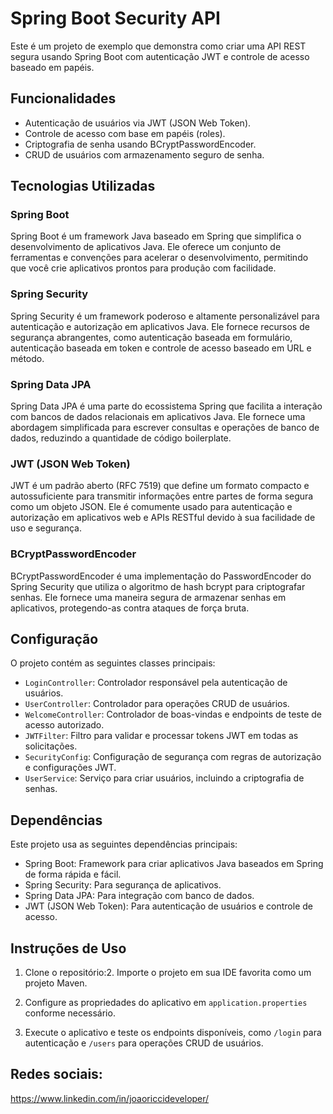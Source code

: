 # Spring Boot Security API

Este é um projeto de exemplo que demonstra como criar uma API REST segura usando Spring Boot com autenticação JWT e controle de acesso baseado em papéis.

## Funcionalidades

- Autenticação de usuários via JWT (JSON Web Token).
- Controle de acesso com base em papéis (roles).
- Criptografia de senha usando BCryptPasswordEncoder.
- CRUD de usuários com armazenamento seguro de senha.

## Tecnologias Utilizadas

### Spring Boot
Spring Boot é um framework Java baseado em Spring que simplifica o desenvolvimento de aplicativos Java. Ele oferece um conjunto de ferramentas e convenções para acelerar o desenvolvimento, permitindo que você crie aplicativos prontos para produção com facilidade.

### Spring Security
Spring Security é um framework poderoso e altamente personalizável para autenticação e autorização em aplicativos Java. Ele fornece recursos de segurança abrangentes, como autenticação baseada em formulário, autenticação baseada em token e controle de acesso baseado em URL e método.

### Spring Data JPA
Spring Data JPA é uma parte do ecossistema Spring que facilita a interação com bancos de dados relacionais em aplicativos Java. Ele fornece uma abordagem simplificada para escrever consultas e operações de banco de dados, reduzindo a quantidade de código boilerplate.

### JWT (JSON Web Token)
JWT é um padrão aberto (RFC 7519) que define um formato compacto e autossuficiente para transmitir informações entre partes de forma segura como um objeto JSON. Ele é comumente usado para autenticação e autorização em aplicativos web e APIs RESTful devido à sua facilidade de uso e segurança.

### BCryptPasswordEncoder
BCryptPasswordEncoder é uma implementação do PasswordEncoder do Spring Security que utiliza o algoritmo de hash bcrypt para criptografar senhas. Ele fornece uma maneira segura de armazenar senhas em aplicativos, protegendo-as contra ataques de força bruta.

## Configuração

O projeto contém as seguintes classes principais:

- `LoginController`: Controlador responsável pela autenticação de usuários.
- `UserController`: Controlador para operações CRUD de usuários.
- `WelcomeController`: Controlador de boas-vindas e endpoints de teste de acesso autorizado.
- `JWTFilter`: Filtro para validar e processar tokens JWT em todas as solicitações.
- `SecurityConfig`: Configuração de segurança com regras de autorização e configurações JWT.
- `UserService`: Serviço para criar usuários, incluindo a criptografia de senhas.

## Dependências

Este projeto usa as seguintes dependências principais:

- Spring Boot: Framework para criar aplicativos Java baseados em Spring de forma rápida e fácil.
- Spring Security: Para segurança de aplicativos.
- Spring Data JPA: Para integração com banco de dados.
- JWT (JSON Web Token): Para autenticação de usuários e controle de acesso.

## Instruções de Uso

1. Clone o repositório:2. Importe o projeto em sua IDE favorita como um projeto Maven.

3. Configure as propriedades do aplicativo em `application.properties` conforme necessário.

4. Execute o aplicativo e teste os endpoints disponíveis, como `/login` para autenticação e `/users` para operações CRUD de usuários.

## Redes sociais:
https://www.linkedin.com/in/joaoriccideveloper/
